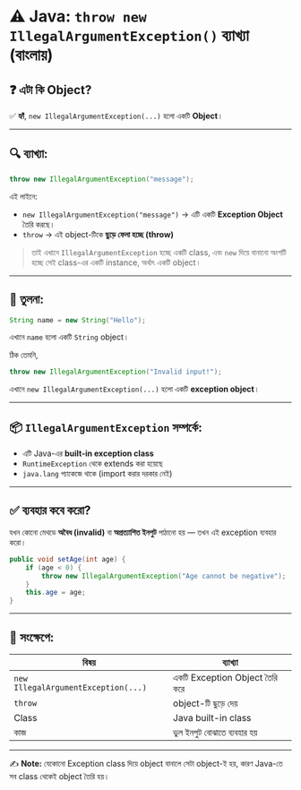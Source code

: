 
# ⚠️ Java: `throw new IllegalArgumentException()` ব্যাখ্যা (বাংলায়)

## ❓ এটা কি Object?

✅ **হ্যাঁ**, `new IllegalArgumentException(...)` হলো একটি **Object**।

---

## 🔍 ব্যাখ্যা:

```java
throw new IllegalArgumentException("message");
```

এই লাইনে:

- `new IllegalArgumentException("message")` → এটি একটি **Exception Object** তৈরি করছে।
- `throw` → এই object-টিকে **ছুড়ে ফেলা হচ্ছে (throw)**

> তাই এখানে `IllegalArgumentException` হচ্ছে একটি class, এবং `new` দিয়ে বানানো অংশটি হচ্ছে সেই class-এর একটি instance, অর্থাৎ একটি object।

---

## 🧠 তুলনা:

```java
String name = new String("Hello");
```
এখানে `name` হলো একটি `String` object।

ঠিক তেমনি,

```java
throw new IllegalArgumentException("Invalid input!");
```

এখানে `new IllegalArgumentException(...)` হলো একটি **exception object**।

---

## 📦 `IllegalArgumentException` সম্পর্কে:

- এটি Java-এর **built-in exception class**
- `RuntimeException` থেকে extends করা হয়েছে
- `java.lang` প্যাকেজে থাকে (import করার দরকার নেই)

---

## ✅ ব্যবহার কবে করো?

যখন কোনো মেথডে **অবৈধ (invalid)** বা **অপ্রত্যাশিত ইনপুট** পাঠানো হয় — তখন এই exception ব্যবহার করো।

```java
public void setAge(int age) {
    if (age < 0) {
        throw new IllegalArgumentException("Age cannot be negative");
    }
    this.age = age;
}
```

---

## 🔁 সংক্ষেপে:

| বিষয় | ব্যাখ্যা |
|------|----------|
| `new IllegalArgumentException(...)` | একটি Exception Object তৈরি করে |
| `throw` | object-টি ছুড়ে দেয় |
| Class | Java built-in class |
| কাজ | ভুল ইনপুট বোঝাতে ব্যবহার হয় |

---

✍️ **Note:** যেকোনো Exception class দিয়ে object বানালে সেটা object-ই হয়, কারণ Java-তে সব class থেকেই object তৈরি হয়।
